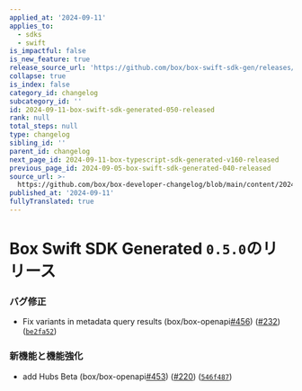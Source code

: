 ```yaml
---
applied_at: '2024-09-11'
applies_to:
  - sdks
  - swift
is_impactful: false
is_new_feature: true
release_source_url: 'https://github.com/box/box-swift-sdk-gen/releases/tag/0.5.0'
collapse: true
is_index: false
category_id: changelog
subcategory_id: ''
id: 2024-09-11-box-swift-sdk-generated-050-released
rank: null
total_steps: null
type: changelog
sibling_id: ''
parent_id: changelog
next_page_id: 2024-09-11-box-typescript-sdk-generated-v160-released
previous_page_id: 2024-09-05-box-swift-sdk-generated-040-released
source_url: >-
  https://github.com/box/box-developer-changelog/blob/main/content/2024/09-11-box-swift-sdk-generated-050-released.md
published_at: '2024-09-11'
fullyTranslated: true
---
```

# Box Swift SDK Generated `0.5.0`のリリース

### バグ修正

* Fix variants in metadata query results (box/box-openapi[#456][1]) ([#232][2]) ([`be2fa52`][3])

### 新機能と機能強化

* add Hubs Beta (box/box-openapi[#453][4]) ([#220][5]) ([`546f487`][6])

[1]: https://github.com/box/box-codegen/issues/456

[2]: https://github.com/box/box-codegen/issues/232

[3]: https://github.com/box/box-codegen/commit/be2fa52bb0d086f6c9b20fd5c3bdcad4b98f3f37

[4]: https://github.com/box/box-codegen/issues/453

[5]: https://github.com/box/box-codegen/issues/220

[6]: https://github.com/box/box-codegen/commit/546f487bde9dae2407ff65620eb6e6a81e45b149
